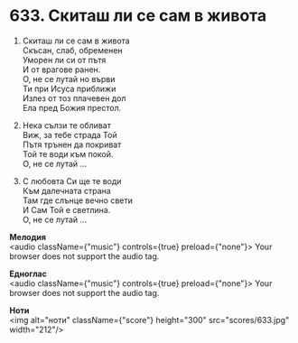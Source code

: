 # 633. Скиташ ли се сам в живота

1. Скиташ ли се сам в живота  
Скъсан, слаб, обременен  
Уморен ли си от пътя  
И от врагове ранен.  
О, не се лутай но върви  
Ти при Исуса приближи  
Излез от тоз плачевен дол  
Ела пред Божия престол.  

2. Нека сълзи те обливат  
Виж, за тебе страда Той  
Пътя трънен да покриват  
Той те води към покой.  
О, не се лутай ...  

3. С любовта Си ще те води  
Към далечната страна  
Там где слънце вечно свети  
И Сам Той е светлина.  
О, не се лутай ...

**Мелодия**  
<audio className={"music"} controls={true} preload={"none"}>
    <source src="mp3/633.mp3" type="audio/mpeg"/>
    Your browser does not support the audio tag.
</audio>

**Едноглас**  
<audio className={"music"} controls={true} preload={"none"}>
    <source src="transp/633.mp3" type="audio/mpeg"/>
    Your browser does not support the audio tag.
</audio>

**Ноти**  
<img alt="ноти" className={"score"} height="300" src="scores/633.jpg" width="212"/>
